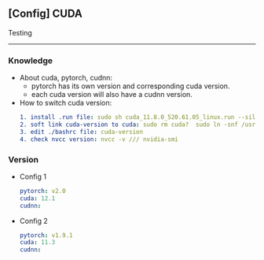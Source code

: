 ## [Config] CUDA

Testing

---
### Knowledge
- About cuda, pytorch, cudnn:
   - pytorch has its own version and corresponding cuda version.
   - each cuda version will also have a cudnn version.
- How to switch cuda version:
  ```yaml
  1. install .run file: sudo sh cuda_11.8.0_520.61.05_linux.run --silent --toolkit --toolkitpath=/usr/local/cuda-11.8
  2. soft link cuda-version to cuda: sudo rm cuda?  sudo ln -snf /usr/local/cuda-11.8   /usr/local/cuda
  3. edit ./bashrc file: cuda-version
  4. check nvcc version: nvcc -v /// nvidia-smi
  ```

### Version
- Config 1
  ```yaml
  pytorch: v2.0
  cuda: 12.1
  cudnn:
  ```

- Config 2
  ```yaml
  pytorch: v1.9.1
  cuda: 11.3
  cudnn: 
  ```